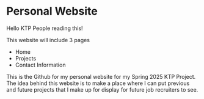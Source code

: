 # Personal Website

Hello KTP People reading this!

This website will include 3 pages
* Home
* Projects
* Contact Information

This is the Github for my personal website for my Spring 2025 KTP Project. 
The idea behind this website is to make a place where I can put previous and future projects that I make up for display for future job recruiters to see.
